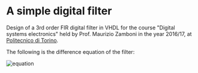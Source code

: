 # A simple digital filter 
Design of a 3rd order FIR digital filter in VHDL for the course "Digital systems electronics" held by Prof. Maurizio Zamboni in the year 2016/17, at [Politecnico di Torino](www.polito.it).

The following is the difference equation of the filter:

![equation](http://mathurl.com/k8nefzt.png)
